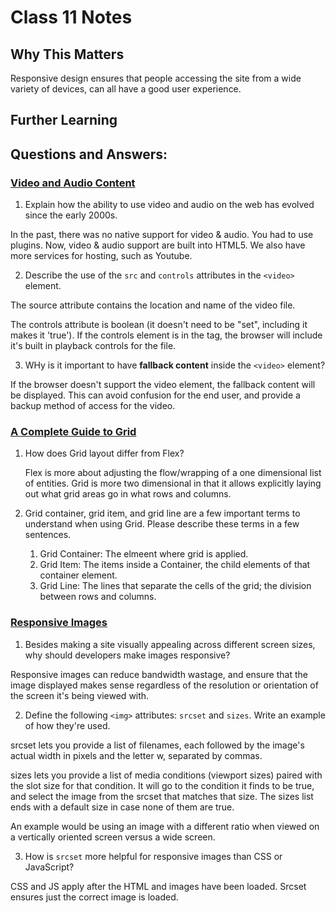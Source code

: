 # Class 11 Notes

## Why This Matters

Responsive design ensures that people accessing the site from a wide variety of devices, can all have a good user experience.

## Further Learning

## Questions and Answers:

### [Video and Audio Content](https://developer.mozilla.org/en-US/docs/Learn/HTML/Multimedia_and_embedding/Video_and_audio_content)

1. Explain how the ability to use video and audio on the web has evolved since the early 2000s.

In the past, there was no native support for video & audio. You had to use plugins. Now, video & audio support are built into HTML5. We also have more services for hosting, such as Youtube.

2. Describe the use of the `src` and `controls` attributes in the `<video>` element.

The source attribute contains the location and name of the video file. 

The controls attribute is boolean (it doesn't need to be "set", including it makes it 'true'). If the controls element is in the tag, the browser will include it's built in playback controls for the file.

3. WHy is it important to have **fallback content** inside the `<video>` element?

If the browser doesn't support the video element, the fallback content will be displayed. This can avoid confusion for the end user, and provide a backup method of access for the video.
        
### [A Complete Guide to Grid](https://css-tricks.com/snippets/css/complete-guide-grid/)

1. How does Grid layout differ from Flex?

    Flex is more about adjusting the flow/wrapping of a one dimensional list of entities. Grid is more two dimensional in that it allows explicitly laying out what grid areas go in what rows and columns.

2. Grid container, grid item, and grid line are a few important terms to understand when using Grid. Please describe these terms in a few sentences.

    1. Grid Container: The elmeent where grid is applied.
    2. Grid Item: The items inside a Container, the child elements of that container element.
    3. Grid Line: The lines that separate the cells of the grid; the division between rows and columns.

### [Responsive Images](https://developer.mozilla.org/en-US/docs/Learn/HTML/Multimedia_and_embedding/Responsive_images)

1. Besides making a site visually appealing across different screen sizes, why should developers make images responsive?

Responsive images can reduce bandwidth wastage, and ensure that the image displayed makes sense regardless of the resolution or orientation of the screen it's being viewed with.

2. Define the following `<img>` attributes: `srcset` and `sizes`. Write an example of how they're used.

srcset lets you provide a list of filenames, each followed by the image's actual width in pixels and the letter w, separated by commas. 

sizes lets you provide a list of media conditions (viewport sizes) paired with the slot size for that condition. It will go to the condition it finds to be true, and select the image from the srcset that matches that size. The sizes list ends with a default size in case none of them are true.

An example would be using an image with a different ratio when viewed on a vertically oriented screen versus a wide screen.

3. How is `srcset` more helpful for responsive images than CSS or JavaScript?

CSS and JS apply after the HTML and images have been loaded. Srcset ensures just the correct image is loaded. 